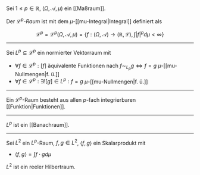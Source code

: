 Sei $1 \le p \in \mathbb{R}$, $(\Omega, \mathcal{A}, \mu)$ ein [[Maßraum]].

Der *$\mathcal{L}^p$-Raum* ist mit dem $\mu$-[[mu-Integral|Integral]] definiert als

$$
	\mathcal{L}^p = \mathcal{L}^p(\Omega, \mathcal{A}, \mu) = \left\{ f : (\Omega, \mathcal{A}) \to (\mathbb{R}, \mathcal{L}), \int |f|^p d\mu \lt \infty \right\}
$$

---

Sei $L^p \subseteq \mathcal{L}^p$ ein normierter Vektorraum mit
- $\forall f \in \mathcal{L}^p : [f]$ äquivalente Funktionen nach $f \sim_{L_p} g \iff f = g$ $\mu$-[[mu-Nullmengen|f. ü.]]
- $\forall f \in \mathcal{L}^p : \exists! [g] \in L^p : f = g$ $\mu$-[[mu-Nullmengen|f. ü.]]

---

Ein $\mathcal{L}^p$-Raum besteht aus allen $p$-fach integrierbaren [[Funktion|Funktionen]].

---

$L^p$ ist ein [[Banachraum]].

---

Sei $L^2$ ein $L^p$-Raum, $f, g \in L^2$, $\langle f, g \rangle$ ein Skalarprodukt mit
- $\langle f, g \rangle = \int f \cdot g d\mu$

$L^2$ ist ein reeler Hilbertraum.